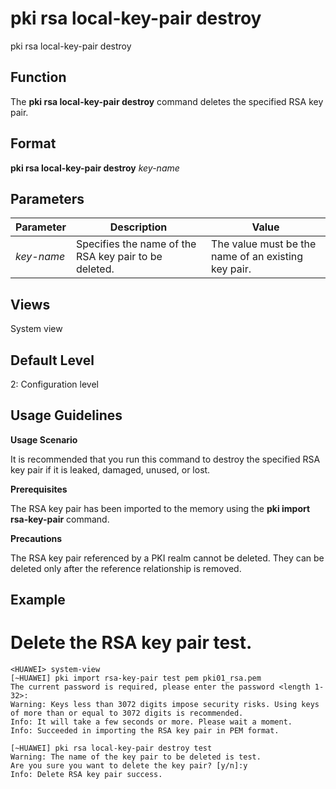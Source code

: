 pki rsa local-key-pair destroy
==============================

pki rsa local-key-pair destroy

Function
--------



The **pki rsa local-key-pair destroy** command deletes the specified RSA key pair.




Format
------

**pki rsa local-key-pair destroy** *key-name*


Parameters
----------

| Parameter | Description | Value |
| --- | --- | --- |
| *key-name* | Specifies the name of the RSA key pair to be deleted. | The value must be the name of an existing key pair. |



Views
-----

System view


Default Level
-------------

2: Configuration level


Usage Guidelines
----------------

**Usage Scenario**



It is recommended that you run this command to destroy the specified RSA key pair if it is leaked, damaged, unused, or lost.



**Prerequisites**



The RSA key pair has been imported to the memory using the **pki import rsa-key-pair** command.



**Precautions**



The RSA key pair referenced by a PKI realm cannot be deleted. They can be deleted only after the reference relationship is removed.




Example
-------

# Delete the RSA key pair test.
```
<HUAWEI> system-view
[~HUAWEI] pki import rsa-key-pair test pem pki01_rsa.pem
The current password is required, please enter the password <length 1-32>:
Warning: Keys less than 3072 digits impose security risks. Using keys of more than or equal to 3072 digits is recommended.
Info: It will take a few seconds or more. Please wait a moment.
Info: Succeeded in importing the RSA key pair in PEM format.

[~HUAWEI] pki rsa local-key-pair destroy test
Warning: The name of the key pair to be deleted is test.
Are you sure you want to delete the key pair? [y/n]:y
Info: Delete RSA key pair success.

```